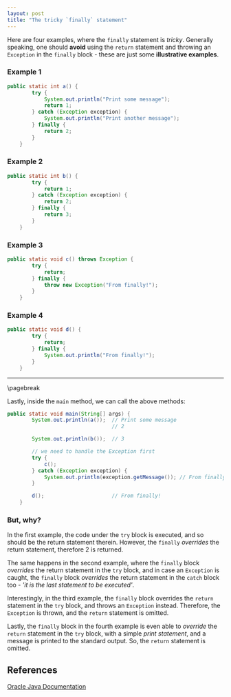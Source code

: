 ```yaml
---
layout: post
title: "The tricky `finally` statement"
---
```


<!-- ^pandoc header; written in enriched markdown -->

Here are four examples, where the `finally` statement is _tricky_. Generally speaking, one should __avoid__ using the `return` statement and throwing an `Exception` in the `finally` block - these are just some __illustrative examples__.

### Example 1

```java
public static int a() {
        try {
            System.out.println("Print some message");
            return 1;
        } catch (Exception exception) {
            System.out.println("Print another message");
        } finally {
            return 2;
        }
    }
```

### Example 2

```java
public static int b() {
        try {
            return 1;
        } catch (Exception exception) {
            return 2;
        } finally {
            return 3;
        }
    }
```

### Example 3

```java
public static void c() throws Exception {
        try {
            return;
        } finally {
            throw new Exception("From finally!");
        }
    }
```

### Example 4
```java
public static void d() {
        try {
            return;
        } finally {
            System.out.println("From finally!");
        }
    }
```
___

\pagebreak

Lastly, inside the `main` method, we can call the above methods:

```java
public static void main(String[] args) {
        System.out.println(a());  // Print some message
                                  // 2

        System.out.println(b());  // 3

        // we need to handle the Exception first
        try {
            c();
        } catch (Exception exception) {
            System.out.println(exception.getMessage()); // From finally!
        }

        d();                      // From finally!
    }
```

### But, why?

In the first example, the code under the `try` block is executed, and so should be the return statement therein. However, the `finally` _overrides_ the return statement, therefore 2 is returned. 

The same happens in the second example, where the `finally` block _overrides_ the return statement in the `try` block, and in case an `Exception` is caught, the `finally` block _overrides_ the return statement in the `catch` block too - _'it is the last statement to be executed'_.

Interestingly, in the third example, the `finally` block overrides the `return` statement in the `try` block, and throws an `Exception` instead. Therefore, the `Exception` is thrown, and the `return` statement is omitted.

Lastly, the `finally` block in the fourth example is even able to _override_ the `return` statement in the `try` block, with a simple _print statement_, and a message is printed to the standard output. So, the `return` statement is omitted.

## References

[Oracle Java Documentation](https://docs.oracle.com/javase/tutorial/essential/exceptions/finally.html)
